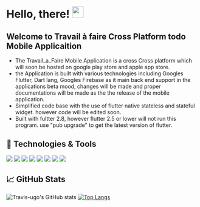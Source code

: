 


# Hello, there! <img src="https://raw.githubusercontent.com/MartinHeinz/MartinHeinz/master/wave.gif" width="30px">
## Welcome to Travail à faire Cross Platform todo Mobile Applicaition
- The Travail_a_Faire Mobile Application is a cross Cross platform which will soon be hosted on google play store and apple app store. 
- the Application is built with various technologies including Googles Flutter, Dart lang, Googles Firebase as it main back end support in the applications beta mood, changes will be made and proper documentations will be made as the the release of the mobile application.
- Simplified code base with the use of flutter native stateless and stateful widget. however code will be edited soon.
- Built with fultter 2.8, however flutter 2.5 or lower will not run this program. use "pub upgrade" to get the latest version of flutter.
<!-- - For proper code documentation, check out the readme file in the "LIB" folder. -->


## 🔧 Technologies & Tools
![](https://img.shields.io/badge/OS-macOS-informational?style=flat&logo=apple&logoColor=Grey&color=808080)
![](https://img.shields.io/badge/Editor-IntelliJIDEA-informational?style=flat&logo=intellij-idea&logoColor=cyan&color=000000)
![](https://img.shields.io/badge/Editor-Visual_Studio_Code-informational?style=flat&logo=visual%20studio%20code&logoColor=cyan&color=0078D4)
![](https://img.shields.io/badge/Editor-Xcode-informational?style=flat&logo=Xcode&logoColor=cyan&color=0078D4)
![](https://img.shields.io/badge/Editor-Android_Studio-informational?style=flat&logo=android-studio&logoColor=cyan&color=3DDC84)
![](https://img.shields.io/badge/Code-Dart-informational?style=flat&logo=Dart&logoColor=aqua&color=87ceeb)
![](https://img.shields.io/badge/Framework-Flutter-informational?style=flat&logo=flutter&logoColor=cyan&color=00FFFF)
![](https://img.shields.io/badge/SQLite-informational?style=flat&logo=sqlite&logoColor=cyan&color=0078D4)
<!-- SQLite -->
<!-- SQLite-07405E? -->

## &#x1f4c8; GitHub Stats

![Travis-ugo's GitHub stats](https://github-readme-stats.vercel.app/api?username=Travis-ugo&show_icons=true&theme=dark)
[![Top Langs](https://github-readme-stats.vercel.app/api/top-langs/?username=Travis-ugo&hide=python,Ruby,PowerShell&layout=compact&theme=dark)](https://github.com/Travis-ugo/Mobile_HR)


